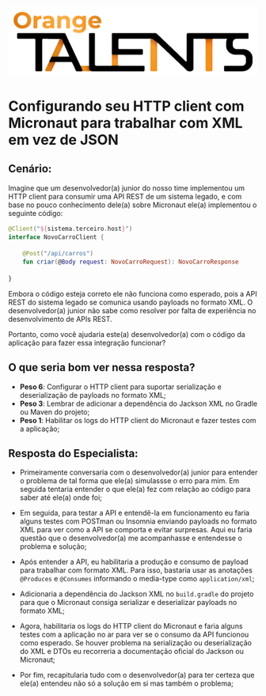 ![Logo da Orange Talents](resources/Orange-Talents-preto-brilhoesombra.png)

# Configurando seu HTTP client com Micronaut para trabalhar com XML em vez de JSON

## Cenário:

Imagine que um desenvolvedor(a) junior do nosso time implementou um HTTP client para consumir uma API REST de um sistema legado, e com base no pouco conhecimento dele(a) sobre Micronaut ele(a) implementou o seguinte código:

```kotlin
@Client("${sistema.terceiro.host}")
interface NovoCarroClient {

    @Post("/api/carros")
    fun criar(@Body request: NovoCarroRequest): NovoCarroResponse

}
```

Embora o código esteja correto ele não funciona como esperado, pois a API REST do sistema legado se comunica usando payloads no formato XML. O desenvolvedor(a) junior não sabe como resolver por falta de experiência no desenvolvimento de APIs REST.

Portanto, como você ajudaria este(a) desenvolvedor(a) com o código da aplicação para fazer essa integração funcionar?

## O que seria bom ver nessa resposta?

- **Peso 6**: Configurar o HTTP client para suportar serialização e deserialização de payloads no formato XML;
- **Peso 3**: Lembrar de adicionar a dependência do Jackson XML no Gradle ou Maven do projeto;
- **Peso 1**: Habilitar os logs do HTTP client do Micronaut e fazer testes com a aplicação;

## Resposta do Especialista:

- Primeiramente conversaria com o desenvolvedor(a) junior para entender o problema de tal forma que ele(a) simulassse o erro para mim. Em seguida tentaria entender o que ele(a) fez com relação ao código para saber até ele(a) onde foi;

- Em seguida, para testar a API e entendê-la em funcionamento eu faria alguns testes com POSTman ou Insomnia enviando payloads no formato XML para ver como a API se comporta e evitar surpresas. Aqui eu faria questão que o desenvolvedor(a) me acompanhasse e entendesse o problema e solução; 

- Após entender a API, eu habilitaria a produção e consumo de payload para trabalhar com formato XML. Para isso, bastaria usar as anotações `@Produces` e `@Consumes` informando o media-type como `application/xml`;

- Adicionaria a dependência do Jackson XML no `build.gradle` do projeto para que o Micronaut consiga serializar e deserializar payloads no formato XML;

- Agora, habilitaria os logs do HTTP client do Micronaut e faria alguns testes com a aplicação no ar para ver se o consumo da API funcionou como esperado. Se houver problema na serialização ou deserialização do XML e DTOs eu recorreria a documentação oficial do Jackson ou Micronaut;

- Por fim, recapitularia tudo com o desenvolvedor(a) para ter certeza que ele(a) entendeu não só a solução em si mas também o problema;